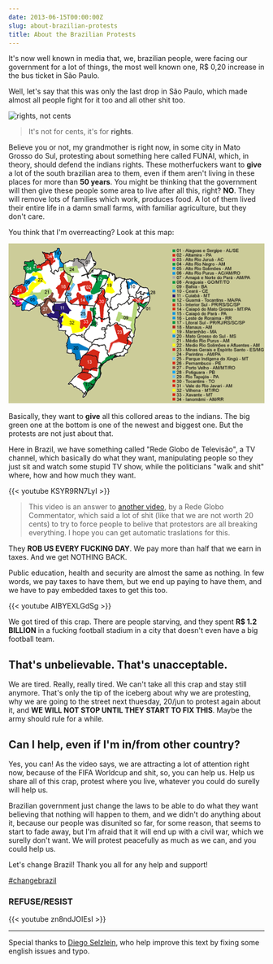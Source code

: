 ```yaml
---
date: 2013-06-15T00:00:00Z
slug: about-brazilian-protests
title: About the Brazilian Protests
---
```


It's now well known in media that, we, brazilian people, were facing our
government for a lot of things, the most well known one, R$ 0,20 increase in
the bus ticket in São Paulo.

Well, let's say that this was only the last drop in São Paulo, which made almost
all people fight for it too and all other shit too.

![rights, not cents][rights]

> It's not for cents, it's for **rights**.

Believe you or not, my grandmother is right now, in some city in Mato Grosso
do Sul, protesting about something here called FUNAI, which, in theory,
should defend the indians rights. These motherfuckers want to **give** a lot of
the south brazilian area to them, even if them aren't living in these places
for more than **50 years**. You might be thinking that the government will
then give these people some area to live after all this, right? **NO**. They
will remove lots of families which work, produces food. A lot of them lived
their entire life in a damn small farms, with familiar agriculture, but they
don't care.

You think that I'm overreacting? Look at this map:

![map][map]

Basically, they want to **give** all this collored areas to the indians. The
big green one at the bottom is one of the newest and biggest one. But the
protests are not just about that.

Here in Brazil, we have something called "Rede Globo de Televisão", a TV
channel, which basically do what they want, manipulating people so they
just sit and watch some stupid TV show, while the politicians "walk and shit"
where, how and how much they want.

{{< youtube KSYR9RN7LyI >}}

> This video is an answer to [another video][othervideo], by a Rede Globo
> Commentator, which said a lot of shit (like that we are not worth 20 cents) to
> try to force people to belive that protestors are all breaking everything.
> I hope you can get automatic traslations for this.

They **ROB US EVERY FUCKING DAY**. We pay more than half that we earn in taxes.
And we get NOTHING BACK.

Public education, health and security are almost the same as nothing. In few
words, we pay taxes to have them, but we end up paying to have them, and we
have to pay embedded taxes to get this too.

{{< youtube AIBYEXLGdSg >}}

We got tired of this crap. There are people starving, and they spent **R$ 1.2
BILLION** in a fucking football stadium in a city that doesn't even have
a big football team.

## That's unbelievable. That's unacceptable.

We are tired. Really, really tired. We can't take all this crap and stay still
anymore. That's only the tip of the iceberg about why we are protesting,
why we are going to the street next thuesday, 20/jun to protest again about it,
and **WE WILL NOT STOP UNTIL THEY START TO FIX THIS**. Maybe the army should
rule for a while.

## Can I help, even if I'm in/from other country?

Yes, you can! As the video says, we are attracting a lot of attention right now,
because of the FIFA Worldcup and shit, so, you can help us. Help us share
all of this crap, protest where you live, whatever you could do surelly will
help us.

Brazilian government just change the laws to be able to do what they want
believing that nothing will happen to them, and we didn't do anything
about it, because our people was disunited so far, for some reason, that
seems to start to fade away, but I'm afraid that it will end up with a civil
war, which we surelly don't want. We will protest peacefully as much as we
can, and you could help us.

Let's change Brazil! Thank you all for any help and support!

[#changebrazil](https://twitter.com/search?q=%23changebrazil&src=typd)

### REFUSE/RESIST

{{< youtube zn8ndJOIEsI >}}

---

Special thanks to [Diego Selzlein][nerde], who help improve this text by fixing
some english issues and typo.

[rights]: /public/images/RIGHTS.jpg
[map]: /public/images/mapa.gif
[othervideo]: http://www.youtube.com/watch?v=IyiQH4QAbuQ
[nerde]: https://github.com/nerde
